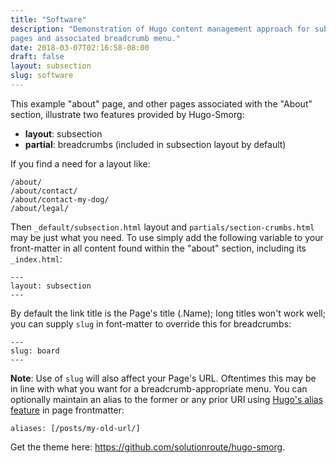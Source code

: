 ```yaml
---
title: "Software"
description: "Demonstration of Hugo content management approach for subsection
pages and associated breadcrumb menu."
date: 2018-03-07T02:16:58-08:00
draft: false
layout: subsection
slug: software
---
```



This example "about" page, and other pages associated with the "About" section,
illustrate two features provided by Hugo-Smorg:

* **layout**: subsection
* **partial**: breadcrumbs (included in subsection layout by default)

If you find a need for a layout like:

	/about/
	/about/contact/
	/about/contact-my-dog/
	/about/legal/

Then `_default/subsection.html` layout and `partials/section-crumbs.html` may be just
what you need. To use simply add the following variable to your front-matter in all
content found within the "about" section, including its `_index.html`:

	---
	layout: subsection
	---

By default the link title is the Page's title (.Name); long titles won't work
well; you can supply `slug` in font-matter to override this for breadcrumbs:

	---
	slug: board
	---

**Note**: Use of `slug` will also affect your Page's URL. Oftentimes this may
be in line with what you want for a breadcrumb-appropriate menu. You can
optionally maintain an alias to the former or any prior URI using [Hugo's alias
feature](https://gohugo.io/content-management/urls/#how-hugo-aliases-work) in
page frontmatter:

	aliases: [/posts/my-old-url/]


Get the theme here: https://github.com/solutionroute/hugo-smorg.

